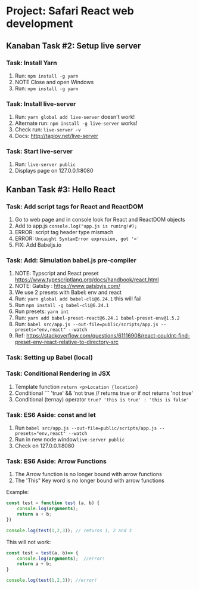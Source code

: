 # Project: Safari React web development

## Kanaban Task #2: Setup live server

### Task: Install Yarn

1. Run: ```npm install -g yarn```
2. NOTE Close and open Windows
3. Run: ```npm install -g yarn```

### Task: Install live-server

1. Run: ```yarn global add live-server``` doesn't work!
2. Alternate run: ```npm install -g live-server``` works!
3. Check run: ```live-server -v```
4. Docs: <http://tapiov.net/live-server>

### Task: Start live-server

1. Run: ```live-server public```
2. Displays page on 127.0.0.1:8080

## Kanban Task #3: Hello React

### Task: Add script tags for React and ReactDOM

1. Go to web page and in console look for React and ReactDOM objects
2. Add to app.js ```console.log("app.js is runing!#);```
3. ERROR: script  tag header type mismach
4. ERROR: ```Uncaught SyntaxError expresion, got '<'```
5. FIX: Add Babeljs.io

### Task: Add: Simulation babel.js pre-compiler

1. NOTE: Typscript and React preset <https://www.typescriptlang.org/docs/handbook/react.html>
2. NOTE: Gatsby : <https://www.gatsbyjs.com/>
3. We use 2 presets with Babel: env and react
4. Run: ```yarn global add babel-cli@6.24.1``` this will fail
5. Run ```npm install -g babel-cli@6.24.1```
6. Run presets: ```yarn int```
7. Run: ```yarn add babel-preset-react@6.24.1 babel-preset-env@1.5.2```
8. Run: ```babel src/app.js --out-file=public/scripts/app.js --presets="env,react" --watch```
9. Ref: <https://stackoverflow.com/questions/61116908/react-couldnt-find-preset-env-react-relative-to-directory-src>

### Task: Setting up Babel (local)

### Task: Conditional Rendering in JSX

1. Template function ```return <p>Location {location}```
2. Conditional ``` 'true' && 'not true // returns true or if not returns 'not true'
3. Conditional (ternay) operator ```true? 'this is true' : 'this is false'```

### Task: ES6 Aside: const and let

1. Run ```babel src/app.js --out-file=public/scripts/app.js --presets="env,react" --watch```
2. Run in new node window```live-server public```
3. Check on 127.0.0.1:8080

### Task: ES6 Aside: Arrow Functions

1. The Arrow function is no longer bound with arrow functions
2. The 'This" Key word is no longer bound with arrow functions

Example:

```Javascript
const test = function test (a, b) {
    console.log(arguments);
    return a + b;
})

console.log(test(1,2,3)); // returns 1, 2 and 3
```

This will not work:

```Javascript
const test = test(a, b)=> {
    console.log(arguments);  //error!
    return a + b;
}

console.log(test(1,2,3)); //error!
```
